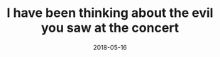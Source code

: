 ---
title: "I have been thinking about the evil you saw at the concert"
date: 2018-05-16
type: fragment
tags:
  - fragment
  - story prompt
---